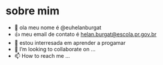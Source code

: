 # sobre mim 
- 👋 ola meu nome é @euhelanburgat
- :+1: meu email de contato é helan.burgat@escola.pr.gov.br
- 🌱 estou interresada em aprender a progamar 
- 💞️ I’m looking to collaborate on ...
- 📫 How to reach me ...

<!---
euhelanburgat/euhelanburgat is a ✨ special ✨ repository because its `README.md` (this file) appears on your GitHub profile.
You can click the Preview link to take a look at your changes.
--->
